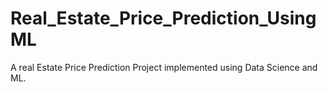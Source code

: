 # Real_Estate_Price_Prediction_UsingML
A real Estate Price Prediction Project implemented using Data Science and ML.
